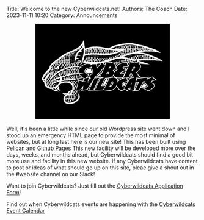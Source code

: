 Title: Welcome to the new Cyberwildcats.net!
Authors: The Coach
Date: 2023-11-11 10:20
Category: Announcements

<div align="center";><img src="images/logo_blackBG_s.jpg" alt="Cyberwildcats Logo" width="70%"/></div>

Well, it's been a little while since our old Wordpress site went down and I stood up an emergency HTML page to provide the most minimal of websites, but at long last here is our new site!  This has been built using [Pelican](https://getpelican.com/) and [Github Pages](https://pages.github.com/)  This new facility will be developed more over the days, weeks, and months ahead, but Cyberwildcats should find a good bit more use and facility in this new website.  If any Cyberwildcats have content to post or ideas of what should go up on this site, pleae give a shout out in the #website channel on our Slack!

Want to join Cyberwildcats?  Just fill out the [Cyberwildcats Application Form](http://www.cyberwildcats.net/apply)!

Find out when Cyberwildcats events are happening with the [Cyberwildcats Event Calendar](http://www.cyberwildcats.net/calendar)
